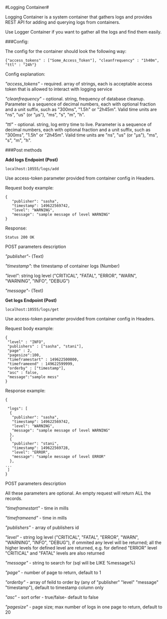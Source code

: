 #Logging Container#

Logging Container is a system container that gathers logs and provides REST API for adding and querying logs from containers. 

Use Logger Container if you want to gather all the logs and find them easily. 

###Config:

The config for the container should look the following way:

```
{"access_tokens" : ["Some_Access_Token"], "cleanfrequency" : "1h40m", "ttl" : "24h"}
```

Config explanation:

*"access_tokens"* - required. array of strings, each is acceptable access token that is allowed to interact with logging service

*"cleanfrequency"* - optional. string, frequency of database cleanup. Parameter is a sequence of decimal numbers, each with optional fraction and a unit suffix, such as "300ms", "1.5h" or "2h45m". Valid time units are "ns", "us" (or "µs"), "ms", "s", "m", "h".

*"ttl"* - optional. string, log entry time to live. Parameter is a sequence of decimal numbers, each with optional fraction and a unit suffix, such as "300ms", "1.5h" or "2h45m". Valid time units are "ns", "us" (or "µs"), "ms", "s", "m", "h".


###Post methods


**Add logs Endpoint (Post)**

```localhost:10555/logs/add```


Use access-token parameter provided from container config in Headers.


Request body example:

```
{
   "publisher": "sasha",
   "timestamp": 149622569742,
   "level": "WARNING",
   "message": "sample message of level WARNING"
}
```

Response:

```Status 200 OK```

POST parameters description

*"publisher"*- (Text)

*"timestamp"*: the timestamp of container logs (Number)

*"level"*: string log level ("CRITICAL", "FATAL", "ERROR", "WARN", "WARNING", "INFO", "DEBUG")

*"message"*- (Text)


**Get logs Endpoint (Post)**

```localhost:10555/logs/get```


Use access-token parameter provided from container config in Headers.


Request body example:

```
{
 "level" : "INFO",
 "publishers" : ["sasha", "stani"],
 "page" : 2,
 "pagesize":100,
 "timeframestart" : 149622500000,
 "timeframeend" : 149622599999,
 "orderby" : ["timestamp"],
 "asc" : false,
 "message":"sample mess"
}
```

Response example:

```
{

 "logs": [
  {
   "publisher": "sasha",
   "timestamp": 149622569742,
   "level": "WARNING",
   "message": "sample message of level WARNING"
  },
  {
   "publisher": "stani",
   "timestamp": 149622569728,
   "level": "ERROR",
   "message": "sample message of level ERROR"
  },
...
 ]
}
```

POST parameters description

All these parameters are optional. An empty request will return ALL the records.

*"timeframestart"* - time in mills

*"timeframeend"* - time in mills

*"publishers"* - array of publishers id

*"level"* - string log level ("CRITICAL", "FATAL", "ERROR", "WARN", "WARNING", "INFO", "DEBUG"), if ommited any level will be returned; all the higher levels for defined level are returned, e.g. for defined "ERROR" level "CRITICAL" and "FATAL" levels are also returned

*"message"* - string to search for (sql will be LIKE %message%)

*"page"* - number of page to return, default to 1

*"orderby"* - array of feild to order by (any of "publisher" "level" "message" "timestamp"), default to timestamp column only

*"asc"* - sort orfer - true/false- default to false

*"pagesize"* - page size; max number of logs in one page to return, default to 20
